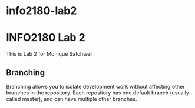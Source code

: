 # info2180-lab2

# INFO2180 Lab 2
This is Lab 2 for Monique Satchwell

## Branching

Branching allows you to isolate development work without
 affecting other branches in the repository. 
Each repository has one default branch (usually called master), and can have multiple other branches.